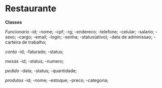 # Restaurante

**Classes**
 
 *Funcionario*
 -id;
 -nome;
 -cpf;
 -rg;
 -endereco;
 -telefone;
 -celular;
 -salario;
 -sexo;
 -cargo;
 -email;
 -login;
 -senha;
 -status(ativo);
 -data de adminissao;
 -carteira de trabalho;
 
 
 *conta*
 -id;
 -faturado;
 -status;
 
 *mesas*
 -id;
 -status;
 -numero;
 
 *pedido*
 -data;
 -status;
 -quantidade;
 
 *produtos*
 -id;
 -nome;
 -estoque;
 -preco;
 -categoria;
 
 
